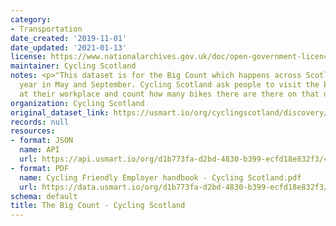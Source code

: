 ```yaml
---
category:
- Transportation
date_created: '2019-11-01'
date_updated: '2021-01-13'
license: https://www.nationalarchives.gov.uk/doc/open-government-licence/version/3/
maintainer: Cycling Scotland
notes: <p>"This dataset is for the Big Count which happens across Scotland twice a
  year in May and September. Cycling Scotland ask people to visit the bike parking
  at their workplace and count how many bikes there are there on that day."</p>
organization: Cycling Scotland
original_dataset_link: https://usmart.io/org/cyclingscotland/discovery/discovery-view-detail/ee8e8ff1-00df-4e3e-b857-92ebfa369fa0
records: null
resources:
- format: JSON
  name: API
  url: https://api.usmart.io/org/d1b773fa-d2bd-4830-b399-ecfd18e832f3/4ecae34e-9382-404e-8728-a97df2f36b73/1/urql
- format: PDF
  name: Cycling Friendly Employer handbook - Cycling Scotland.pdf
  url: https://data.usmart.io/org/d1b773fa-d2bd-4830-b399-ecfd18e832f3/additionalDocumentation/0927d3a0-29af-433a-b7f8-059e02abd507/Cycling%20Friendly%20Employer%20handbook%20-%20Cycling%20Scotland.pdf
schema: default
title: The Big Count - Cycling Scotland
---
```

